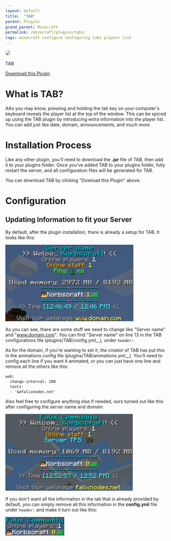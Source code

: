 ```yaml
---
layout: default
title:  "TAB"
parent: Plugins
grand_parent: Minecraft
permalink: /minecraft/plugins/tabs/
tags: minecraft configure configuring tabs players list
---
```


<div class="install-plugin">
    <img style="border-radius: 7px;" src="https://www.spigotmc.org/data/resource_icons/57/57806.jpg?1617353588">
    <p>TAB</p>
    <a href="https://www.spigotmc.org/resources/tab-1-5-x-1-17-free-version.57806/">Download this Plugin</a>
</div>

# What is TAB?
AAs you may know, pressing and holding the tab key on your computer's keyboard reveals the player list at the top of the window. This can be spiced up using the TAB plugin by introducing extra information into the player list. You can add just like date, domain, announcements, and much more.

# Installation Process
Like any other plugin, you'll need to download the __.jar__ file of TAB, then add it to your plugins folder. Once you've added TAB to your plugins folder, fully restart the server, and all configuration files will be generated for TAB.

You can download TAB by clicking "Dowload this Plugin" above.

# Configuration
## Updating Information to fit your Server
By default, after the plugin installation, there is already a setup for TAB. It looks like this:

![image](../../../assets/images/posts/plugins/tabs/TABS-preinstall-default.png)

As you can see, there are some stuff we need to change like "Server name" and "www.domain.com". You can find "Server name" on line 13 in the TAB configurations file (plugins/TAB/config.yml__), under `header:`.

As for the domain, if you're wanting to set it, the creator of TAB has put this in the animations config file (plugins/TAB/animations.yml__). You'll need to config each line if you want it animated, or you can just have one line and remove all the others like this:
```
web:
  change-interval: 200
  texts:
  - '&efalixnodes.net'
```

Also feel free to configure anything else if needed, ours turned out like this after configuring the server name and domain:

![image](../../../assets/images/posts/plugins/tabs/TABS-after-config.png)

If you don't want all the information in the tab that is already provided by default, you can simply remove all this information in the __config.yml__ file under `header:` and make it turn out like this:

![image](../../../assets/images/posts/plugins/tabs/TABS-simple.png)